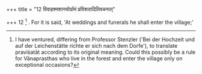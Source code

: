 +++
title = "12 विवाहश्मशानयोर्ग्रामं प्रविशतादितिवचनात्"

+++
12 [^6] . For it is said, 'At weddings and funerals he shall enter the village;'


[^6]:  I have ventured, differing from Professor Stenzler ('Bei der Hochzeit und auf der Leichenstätte richte er sich nach dem Dorfe'), to translate praviśatāt according to its original meaning. Could this possibly be a rule for Vānaprasthas who live in the forest and enter the village only on exceptional occasions?

